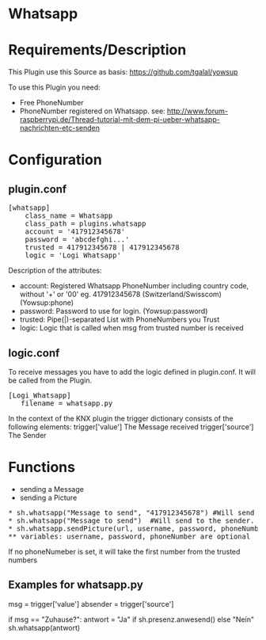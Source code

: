 # Whatsapp

# Requirements/Description

This Plugin use this Source as basis: https://github.com/tgalal/yowsup

To use this Plugin you need:
* Free PhoneNumber
* PhoneNumber registered on Whatsapp. see: http://www.forum-raspberrypi.de/Thread-tutorial-mit-dem-pi-ueber-whatsapp-nachrichten-etc-senden

# Configuration

## plugin.conf

<pre>
[whatsapp]
	class_name = Whatsapp
	class_path = plugins.whatsapp
	account = '417912345678'
	password = 'abcdefghi...'
	trusted = 417912345678 | 417912345678 
	logic = 'Logi_Whatsapp'
</pre>

Description of the attributes:

* account: Registered Whatsapp PhoneNumber including country code, without '+' or '00' eg. 417912345678 (Switzerland/Swisscom) (Yowsup:phone)
* password: Password to use for login. (Yowsup:password)
* trusted: Pipe(|)-separated List with PhoneNumbers you Trust
* logic: Logic that is called when msg from trusted number is received

## logic.conf
To receive messages you have to add the logic defined in plugin.conf. It will be called from the Plugin.
<pre>
[Logi_Whatsapp]
   filename = whatsapp.py 
</pre>

In the context of the KNX plugin the trigger dictionary consists of the following elements:
trigger['value']    The Message received
trigger['source']   The Sender 

# Functions
* sending a Message
* sending a Picture

<pre>
* sh.whatsapp("Message to send", "417912345678") #Will send to a explicite PhoneNumber.
* sh.whatsapp("Message to send")  #Will send to the sender.
* sh.whatsapp.sendPicture(url, username, password, phoneNumber)
** variables: username, password, phoneNumber are optional
</pre>
If no phoneNumeber is set, it will take the first number from the trusted numbers


## Examples for whatsapp.py

msg = trigger['value']
absender = trigger['source']

if msg == "Zuhause?":
    antwort = "Ja" if sh.presenz.anwesend() else "Nein"
    sh.whatsapp(antwort)

